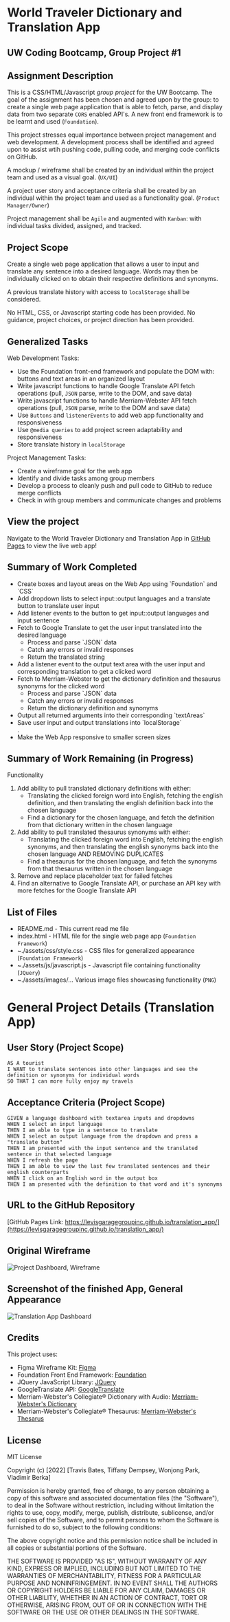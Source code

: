 # World Traveler Dictionary and Translation App
## UW Coding Bootcamp, Group Project #1

## Assignment Description
This is a CSS/HTML/Javascript *group project* for the UW Bootcamp. The goal of the assignment has been chosen and agreed upon by the group: to create a single web page application that is able to fetch, parse, and display data from two separate `CORS` enabled API's. A new front end framework is to be learnt and used (`Foundation`). 

This project stresses equal importance between project management and web development.
A development process shall be identified and agreed upon to assist wtih pushing code, pulling code, and merging code conflicts on GitHub.

A mockup / wireframe shall be created by an individual within the project team and used as a visual goal. (`UX/UI`)

A project user story and acceptance criteria shall be created by an individual within the project team and used as a functionality goal. (`Product Manager/Owner`)

Project management shall be `Agile` and augmented with `Kanban`: with individual tasks divided, assigned, and tracked.

## Project Scope
Create a single web page application that allows a user to input and translate any sentence into a desired language.
Words may then be individually clicked on to obtain their respective definitions and synonyms.

A previous translate history with access to `localStorage` shall be considered. 

No HTML, CSS, or Javascript starting code has been provided.
No guidance, project choices, or project direction has been provided.

## Generalized Tasks
Web Development Tasks:
- Use the Foundation front-end framework and populate the DOM with: buttons and text areas in an organized layout
- Write javascript functions to handle Google Translate API fetch operations (pull, `JSON` parse, write to the DOM, and save data)  
- Write javascript functions to handle Merriam-Webster API fetch operations (pull, `JSON` parse, write to the DOM and save data)
- Use `Buttons` and `listenerEvents` to add web app functionality and responsiveness
- Use `@media queries` to add project screen adaptability and responsiveness
- Store translate history in `localStorage`

Project Management Tasks:
- Create a wireframe goal for the web app
- Identify and divide tasks among group members 
- Develop a process to cleanly push and pull code to GitHub to reduce merge conflicts 
- Check in with group members and communicate changes and problems

## View the project

Navigate to the World Traveler Dictionary and Translation App in [GitHub Pages](https://levisgaragegroupinc.github.io/translation_app/) to view the live web app! 

## Summary of Work Completed
<ul>
    <li>Create boxes and layout areas on the Web App using `Foundation` and `CSS`</li>
    <li>Add dropdown lists to select input::output languages and a translate button to translate user input</li>
    <li>Add listener events to the button to get input::output languages and input sentence</li>
    <li>Fetch to Google Translate to get the user input translated into the desired language
        <ul>
            <li>Process and parse `JSON` data</li>
            <li>Catch any errors or invalid responses</li>
            <li>Return the translated string</li>
        </ul>
    </li>
    <li>Add a listener event to the output text area with the user input and corresponding translation to get a clicked word </li>
    <li>Fetch to Merriam-Webster to get the dictionary definition and thesaurus synonyms for the clicked word
        <ul>
            <li>Process and parse `JSON` data</li>
            <li>Catch any errors or invalid responses</li>
            <li>Return the dictionary definition and synonyms</li>
        </ul>
    </li>
    <li>Output all returned arguments into their corresponding `textAreas` </li>
    <li>Save user input and output translations into `localStorage`</li>.
    <li>Make the Web App responsive to smaller screen sizes</li>
</ul>

## Summary of Work Remaining (in Progress)
Functionality
<ol>
  <li>Add ability to pull translated dictionary definitions with either:
    <ul>
        <li>Translating the clicked foreign word into English, fetching the english definition, and then translating the english definition back into the chosen language</li>
        <li>Find a dictionary for the chosen language, and fetch the definition from that dictionary written in the chosen language</li>
    </ul>
  </li>
  <li>Add ability to pull translated thesaurus synonyms with either:
    <ul>
        <li>Translating the clicked foreign word into English, fetching the english synonyms, and then translating the english synonyms back into the chosen language AND REMOVING DUPLICATES</li>
        <li>Find a thesaurus for the chosen language, and fetch the synonyms from that thesaurus written in the chosen language</li>
    </ul>
  </li>
  <li>Remove and replace placeholder text for failed fetches</li>
  <li>Find an alternative to Google Translate API, or purchase an API key with more fetches for the Google Translate API</li>
</ol>

## List of Files
* README.md - This current read me file
* index.html - HTML file for the single web page app (`Foundation Framework`)
* ~./assets/css/style.css - CSS files for generalized appearance (`Foundation Framework`)
* ~./assets/js/javascript.js - Javascript file containing functionality (`JQuery`)
* ~./assets/images/... Various image files showcasing functionality (`PNG`)

# General Project Details (Translation App)

## User Story (Project Scope)

```
AS A tourist
I WANT to translate sentences into other languages and see the definition or synonyms for individual words
SO THAT I can more fully enjoy my travels
```

## Acceptance Criteria (Project Scope)

```
GIVEN a language dashboard with textarea inputs and dropdowns
WHEN I select an input language
THEN I am able to type in a sentence to translate
WHEN I select an output language from the dropdown and press a "translate button"
THEN I am presented with the input sentence and the translated sentence in that selected language
WHEN I refresh the page
THEN I am able to view the last few translated sentences and their english counterparts
WHEN I click on an English word in the output box
THEN I am presented with the definition to that word and it's synonyms
```

## URL to the GitHub Repository

[GitHub Pages Link: https://levisgaragegroupinc.github.io/translation_app/](https://levisgaragegroupinc.github.io/translation_app/)

## Original Wireframe

![Project Dashboard, Wireframe](./assets/images/Wireframe.png "Project Dashboard, Wireframe")

## Screenshot of the finished App, General Appearance

![Translation App Dashboard](./assets/images/Screenshot_Translation_App.png "Translation App Dashboard")

## Credits

This project uses:

 - Figma Wireframe Kit: [Figma](https://www.figma.com/templates/wireframe-kits/)
 - Foundation Front End Framework: [Foundation](https://get.foundation/index.html)
 - JQuery JavaScript Library: [JQuery](https://jquery.com/)
 - GoogleTranslate API: [GoogleTranslate](https://rapidapi.com/googlecloud/api/google-translate1/)
 - Merriam-Webster's Collegiate® Dictionary with Audio: [Merriam-Webster's Dictionary](https://dictionaryapi.com/products/api-collegiate-dictionary)
 - Merriam-Webster's Collegiate® Thesaurus: [Merriam-Webster's Thesarus](https://dictionaryapi.com/products/api-collegiate-thesaurus)

## License
MIT License

Copyright (c) [2022] [Travis Bates, Tiffany Dempsey, Wonjong Park, Vladimir Berka]

Permission is hereby granted, free of charge, to any person obtaining a copy
of this software and associated documentation files (the "Software"), to deal
in the Software without restriction, including without limitation the rights
to use, copy, modify, merge, publish, distribute, sublicense, and/or sell
copies of the Software, and to permit persons to whom the Software is
furnished to do so, subject to the following conditions:

The above copyright notice and this permission notice shall be included in all
copies or substantial portions of the Software.

THE SOFTWARE IS PROVIDED "AS IS", WITHOUT WARRANTY OF ANY KIND, EXPRESS OR
IMPLIED, INCLUDING BUT NOT LIMITED TO THE WARRANTIES OF MERCHANTABILITY,
FITNESS FOR A PARTICULAR PURPOSE AND NONINFRINGEMENT. IN NO EVENT SHALL THE
AUTHORS OR COPYRIGHT HOLDERS BE LIABLE FOR ANY CLAIM, DAMAGES OR OTHER
LIABILITY, WHETHER IN AN ACTION OF CONTRACT, TORT OR OTHERWISE, ARISING FROM,
OUT OF OR IN CONNECTION WITH THE SOFTWARE OR THE USE OR OTHER DEALINGS IN THE
SOFTWARE.